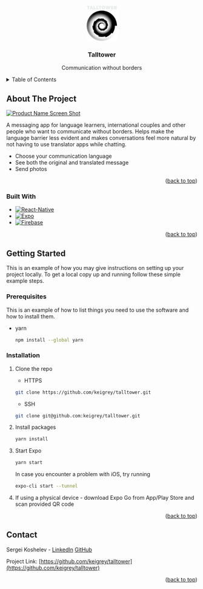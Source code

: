 
<!-- PROJECT LOGO -->
<br />
<div align="center">
  <a href="https://github.com/keigrey/talltower">
    <img src="assets/logo.png" alt="Logo" width="80">
    <br />
    <img src="assets/welcome-logo.png" alt="Logo" width="80" height="80">
  </a>

  <h3 align="center">Talltower</h3>

  <p align="center">
    Communication without borders
  </p>
</div>



<!-- TABLE OF CONTENTS -->
<details>
  <summary>Table of Contents</summary>
  <ol>
    <li>
      <a href="#about-the-project">About The Project</a>
      <ul>
        <li><a href="#built-with">Built With</a></li>
      </ul>
    </li>
    <li>
      <a href="#getting-started">Getting Started</a>
      <ul>
        <li><a href="#prerequisites">Prerequisites</a></li>
        <li><a href="#installation">Installation</a></li>
      </ul>
    </li>
    <li><a href="#usage">Usage</a></li>
    <li><a href="#roadmap">Roadmap</a></li>
    <li><a href="#contributing">Contributing</a></li>
    <li><a href="#license">License</a></li>
    <li><a href="#contact">Contact</a></li>
    <li><a href="#acknowledgments">Acknowledgments</a></li>
  </ol>
</details>



<!-- ABOUT THE PROJECT -->
## About The Project

[![Product Name Screen Shot][product-screenshot]](https://example.com)

A messaging app for language learners, international couples and other people who want to communicate without borders. Helps make the language barrier less evident and makes conversations feel more natural by not having to use translator apps while chatting.

* Choose your communication language
* See both the original and translated message
* Send photos

<p align="right">(<a href="#readme-top">back to top</a>)</p>



### Built With

* [![React-Native][React-Native]][React-Native-url]
* [![Expo][Expo]][Expo-url]
* [![Firebase][Firebase]][Firebase-url]

<p align="right">(<a href="#readme-top">back to top</a>)</p>



<!-- GETTING STARTED -->
## Getting Started

This is an example of how you may give instructions on setting up your project locally.
To get a local copy up and running follow these simple example steps.

### Prerequisites

This is an example of how to list things you need to use the software and how to install them.
* yarn
  ```sh
  npm install --global yarn
  ```

### Installation

1. Clone the repo
   * HTTPS
   ```sh
   git clone https://github.com/keigrey/talltower.git
   ```
   * SSH
   ```sh
   git clone git@github.com:keigrey/talltower.git
   ```
   
2. Install packages
   ```sh
   yarn install
   ```
3. Start Expo
   ```sh
   yarn start
   ```
   In case you encounter a problem with iOS, try running
   ```sh
   expo-cli start --tunnel
   ```
4. If using a physical device - download Expo Go from App/Play Store and scan provided QR code

<p align="right">(<a href="#readme-top">back to top</a>)</p>

<!-- CONTACT -->
## Contact
Sergei Koshelev - [LinkedIn][linkedin-url] [GitHub](https://github.com/keigrey)

Project Link: [https://github.com/keigrey/talltower](https://github.com/keigrey/talltower)

<p align="right">(<a href="#readme-top">back to top</a>)</p>



<!-- MARKDOWN LINKS & IMAGES -->
<!-- https://www.markdownguide.org/basic-syntax/#reference-style-links -->
[contributors-shield]: https://img.shields.io/github/contributors/github_username/repo_name.svg?style=for-the-badge
[contributors-url]: https://github.com/github_username/repo_name/graphs/contributors
[forks-shield]: https://img.shields.io/github/forks/github_username/repo_name.svg?style=for-the-badge
[forks-url]: https://github.com/github_username/repo_name/network/members
[stars-shield]: https://img.shields.io/github/stars/github_username/repo_name.svg?style=for-the-badge
[stars-url]: https://github.com/github_username/repo_name/stargazers
[issues-shield]: https://img.shields.io/github/issues/github_username/repo_name.svg?style=for-the-badge
[issues-url]: https://github.com/github_username/repo_name/issues
[license-shield]: https://img.shields.io/github/license/github_username/repo_name.svg?style=for-the-badge
[license-url]: https://github.com/github_username/repo_name/blob/master/LICENSE.txt
[linkedin-shield]: https://img.shields.io/badge/-LinkedIn-black.svg?style=for-the-badge&logo=linkedin&colorB=555
[linkedin-url]: https://www.linkedin.com/in/sergeikoshelev/
[product-screenshot]: images/screenshot.png
[React-Native]: https://img.shields.io/badge/react_native-%2320232a.svg?style=for-the-badge&logo=react&logoColor=%2361DAFB
[React-Native-url]: https://reactnative.dev/
[Expo]: https://img.shields.io/badge/expo-1C1E24?style=for-the-badge&logo=expo&logoColor=#D04A37
[Expo-url]: https://expo.dev/
[Firebase]: https://img.shields.io/badge/firebase-%23039BE5.svg?style=for-the-badge&logo=firebase
[Firebase-url]: https://firebase.google.com/
